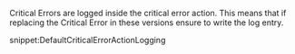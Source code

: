 
Critical Errors are logged inside the critical error action. This means that if replacing the Critical Error in these versions ensure to write the log entry.

snippet:DefaultCriticalErrorActionLogging